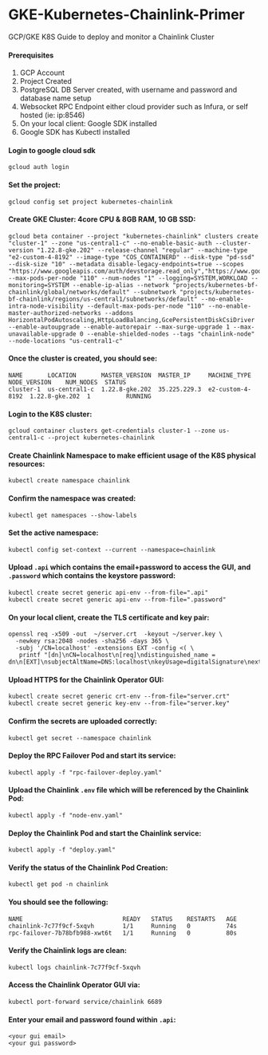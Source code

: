 # GKE-Kubernetes-Chainlink-Primer
GCP/GKE K8S Guide to deploy and monitor a Chainlink Cluster

#### Prerequisites
1. GCP Account
2. Project Created
3. PostgreSQL DB Server created, with username and password and database name setup
4. Websocket RPC Endpoint either cloud provider such as Infura, or self hosted (ie: ip:8546)
5. On your local client: Google SDK installed
6. Google SDK has Kubectl installed

#### Login to google cloud sdk
```
gcloud auth login
```

#### Set the project:
```
gcloud config set project kubernetes-chainlink
```

#### Create GKE Cluster: 4core CPU & 8GB RAM, 10 GB SSD:
```
gcloud beta container --project "kubernetes-chainlink" clusters create "cluster-1" --zone "us-central1-c" --no-enable-basic-auth --cluster-version "1.22.8-gke.202" --release-channel "regular" --machine-type "e2-custom-4-8192" --image-type "COS_CONTAINERD" --disk-type "pd-ssd" --disk-size "10" --metadata disable-legacy-endpoints=true --scopes "https://www.googleapis.com/auth/devstorage.read_only","https://www.googleapis.com/auth/logging.write","https://www.googleapis.com/auth/monitoring","https://www.googleapis.com/auth/servicecontrol","https://www.googleapis.com/auth/service.management.readonly","https://www.googleapis.com/auth/trace.append" --max-pods-per-node "110" --num-nodes "1" --logging=SYSTEM,WORKLOAD --monitoring=SYSTEM --enable-ip-alias --network "projects/kubernetes-bf-chainlink/global/networks/default" --subnetwork "projects/kubernetes-bf-chainlink/regions/us-central1/subnetworks/default" --no-enable-intra-node-visibility --default-max-pods-per-node "110" --no-enable-master-authorized-networks --addons HorizontalPodAutoscaling,HttpLoadBalancing,GcePersistentDiskCsiDriver --enable-autoupgrade --enable-autorepair --max-surge-upgrade 1 --max-unavailable-upgrade 0 --enable-shielded-nodes --tags "chainlink-node" --node-locations "us-central1-c"
```

#### Once the cluster is created, you should see:
```
NAME       LOCATION       MASTER_VERSION  MASTER_IP     MACHINE_TYPE      NODE_VERSION    NUM_NODES  STATUS
cluster-1  us-central1-c  1.22.8-gke.202  35.225.229.3  e2-custom-4-8192  1.22.8-gke.202  1          RUNNING
```

#### Login to the K8S cluster:
```
gcloud container clusters get-credentials cluster-1 --zone us-central1-c --project kubernetes-chainlink
```

#### Create Chainlink Namespace to make efficient usage of the K8S physical resources:
```
kubectl create namespace chainlink
```

#### Confirm the namespace was created:
```
kubectl get namespaces --show-labels
```

#### Set the active namespace:
```
kubectl config set-context --current --namespace=chainlink
```

#### Upload `.api` which contains the email+password to access the GUI, and `.password` which contains the keystore password:
```
kubectl create secret generic api-env --from-file=".api"
kubectl create secret generic api-env --from-file=".password"
```

#### On your local client, create the TLS certificate and key pair:
```
openssl req -x509 -out  ~/server.crt  -keyout ~/server.key \
  -newkey rsa:2048 -nodes -sha256 -days 365 \
  -subj '/CN=localhost' -extensions EXT -config <( \
   printf "[dn]\nCN=localhost\n[req]\ndistinguished_name = dn\n[EXT]\nsubjectAltName=DNS:localhost\nkeyUsage=digitalSignature\nextendedKeyUsage=serverAuth")
```

#### Upload HTTPS for the Chainlink Operator GUI:
```
kubectl create secret generic crt-env --from-file="server.crt"
kubectl create secret generic key-env --from-file="server.key"
```

#### Confirm the secrets are uploaded correctly:
```
kubectl get secret --namespace chainlink
```

#### Deploy the RPC Failover Pod and start its service:
```
kubectl apply -f "rpc-failover-deploy.yaml"
```

#### Upload the Chainlink `.env` file which will be referenced by the Chainlink Pod:
```
kubectl apply -f "node-env.yaml"
```

#### Deploy the Chainlink Pod and start the Chainlink service:
```
kubectl apply -f "deploy.yaml"
```

#### Verify the status of the Chainlink Pod Creation:
```
kubectl get pod -n chainlink
```
#### You should see the following:
```
NAME                            READY   STATUS    RESTARTS   AGE
chainlink-7c77f9cf-5xqvh        1/1     Running   0          74s
rpc-failover-7b78bfb988-xwt6t   1/1     Running   0          80s
```

#### Verify the Chainlink logs are clean:
```
kubectl logs chainlink-7c77f9cf-5xqvh
```

#### Access the Chainlink Operator GUI via:
```
kubectl port-forward service/chainlink 6689
```
#### Enter your email and password found within `.api`:
```
<your gui email>
<your gui password>
```

